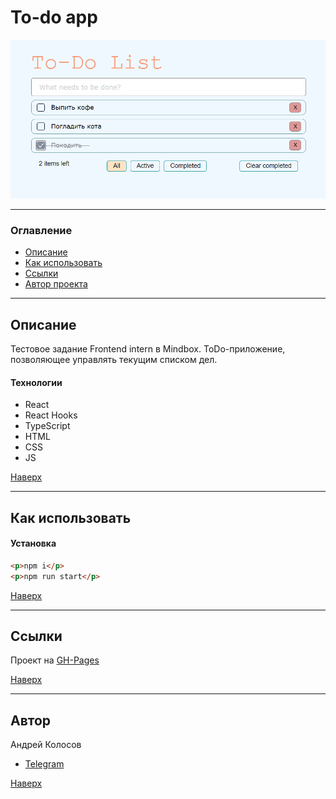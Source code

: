 # <a id="top" />To-do app

![Картинка](./readmeStatic//readme-preview.png)

---

### Оглавление

- [Описание](#description)
- [Как использовать](#how-to-use)
- [Ссылки](#references)
- [Автор проекта](#author)

---

## <a id="description" />Описание

Тестовое задание Frontend intern в Mindbox. ToDo-приложение, позволяющее управлять текущим списком дел.

#### Технологии

- React
- React Hooks
- TypeScript
- HTML
- CSS
- JS

[Наверх](#top)

---

## <a id="how-to-use" />Как использовать

#### Установка

```html
<p>npm i</p>
<p>npm run start</p>
```

[Наверх](#top)

---

## <a id="references" />Ссылки

Проект на [GH-Pages](https://andreikolosov.github.io/to-do-app/)

[Наверх](#top)

---

## <a id="author" />Автор

Андрей Колосов

- [Telegram](https://t.me/RustyVoid)

[Наверх](#top)
